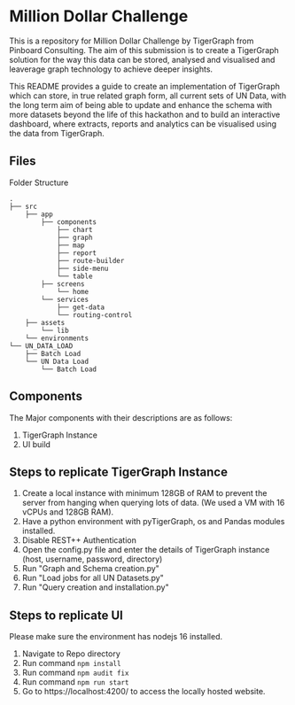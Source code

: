 
# Million Dollar Challenge

This is a repository for Million Dollar Challenge by TigerGraph from Pinboard Consulting. The aim of this submission is to create a TigerGraph solution for the way this data can be stored, analysed and visualised and leaverage graph technology to achieve deeper insights.

This README provides a guide to create an implementation of TigerGraph which can store, in true related graph form, all current sets of UN Data, with the long term aim of being able to update and enhance the schema with more datasets beyond the life of this hackathon and to build an interactive dashboard, where extracts, reports and analytics can be visualised using the data from TigerGraph.

## Files
Folder Structure
```
.
├── src
    ├── app
        ├── components
            ├── chart
            ├── graph
            ├── map
            ├── report
            ├── route-builder
            ├── side-menu
            └── table
        ├── screens
            └── home
        └── services
            ├── get-data
            └── routing-control
    ├── assets
        └── lib
    └── environments
└── UN_DATA_LOAD
    ├── Batch Load
    └── UN Data Load
        └── Batch Load
```
## Components
The Major components with their descriptions are as follows:
1. TigerGraph Instance
2. UI build
 
## Steps to replicate TigerGraph Instance
1. Create a local instance with minimum  128GB of RAM to prevent the server from hanging when querying lots of data. (We used a VM with 16 vCPUs and 128GB RAM).
2. Have a python environment with pyTigerGraph, os and Pandas modules installed.
3. Disable REST++ Authentication 
4. Open the config.py file and enter the details of TigerGraph instance (host, username, password, directory)
5. Run "Graph and Schema creation.py" 
6. Run "Load jobs for all UN Datasets.py"
7. Run "Query creation and installation.py"

## Steps to replicate UI
Please make sure the environment has nodejs 16 installed. 
1. Navigate to Repo directory
1. Run command `npm install`
2. Run command `npm audit fix`
3. Run command `npm run start`
2. Go to https://localhost:4200/ to access the locally hosted website. 
